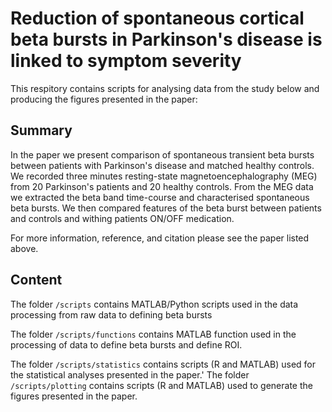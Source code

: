 # Reduction of spontaneous cortical beta bursts in Parkinson's disease is linked to symptom severity

This respitory contains scripts for analysing data from the study below and producing the figures presented in the paper:

<ref>
  
## Summary
In the paper we present comparison of spontaneous transient beta bursts between patients with Parkinson's disease and matched healthy controls. We recorded three minutes resting-state magnetoencephalography (MEG) from 20 Parkinson's patients and 20 healthy controls. From the MEG data we extracted the beta band time-course and characterised spontaneous beta bursts. We then compared features of the beta burst between patients and controls and withing patients ON/OFF medication.

For more information, reference, and citation please see the paper listed above.

## Content
The folder `/scripts` contains MATLAB/Python scripts used in the data processing from raw data to defining beta bursts

The folder `/scripts/functions` contains MATLAB function used in the processing of data to define beta bursts and define ROI.

The folder `/scripts/statistics` contains scripts (R and MATLAB) used for the statistical analyses presented in the paper.'
The folder `/scripts/plotting` contains scripts (R and MATLAB) used to generate the figures presented in the paper.
